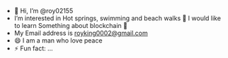 - 👋 Hi, I’m @roy02155
- I’m interested in Hot springs, swimming and beach walks 👀
I would like to learn Something about blockchain 🌱 
- My Email address is royking0002@gmail.com
- 😄 I am a man who love peace 
- ⚡ Fun fact: ...

<!---
roy02155/roy02155 is a ✨ special ✨ repository because its `README.md` (this file) appears on your GitHub profile. to take a look at your changes.
--->
